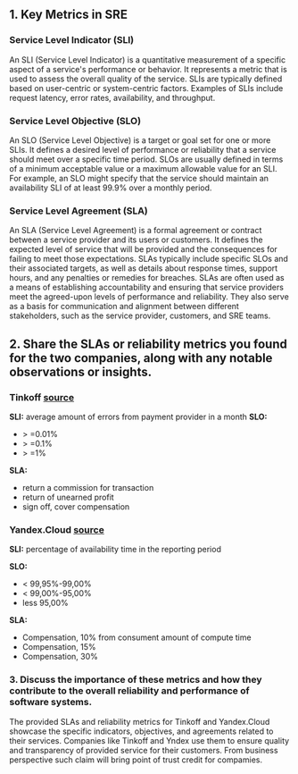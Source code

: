 ## 1. Key Metrics in SRE

### Service Level Indicator (SLI)

An SLI (Service Level Indicator) is a quantitative measurement of a specific aspect of a service's performance or behavior. It represents a metric that is used to assess the overall quality of the service. SLIs are typically defined based on user-centric or system-centric factors. Examples of SLIs include request latency, error rates, availability, and throughput.

### Service Level Objective (SLO)

An SLO (Service Level Objective) is a target or goal set for one or more SLIs. It defines a desired level of performance or reliability that a service should meet over a specific time period. SLOs are usually defined in terms of a minimum acceptable value or a maximum allowable value for an SLI. For example, an SLO might specify that the service should maintain an availability SLI of at least 99.9% over a monthly period.

### Service Level Agreement (SLA)

An SLA (Service Level Agreement) is a formal agreement or contract between a service provider and its users or customers. It defines the expected level of service that will be provided and the consequences for failing to meet those expectations. SLAs typically include specific SLOs and their associated targets, as well as details about response times, support hours, and any penalties or remedies for breaches.
SLAs are often used as a means of establishing accountability and ensuring that service providers meet the agreed-upon levels of performance and reliability. They also serve as a basis for communication and alignment between different stakeholders, such as the service provider, customers, and SRE teams.

## 2. Share the SLAs or reliability metrics you found for the two companies, along with any notable observations or insights.
### Tinkoff [source](https://www.youtube.com/watch?v=jyXOZ_CUWnQ)
**SLI:** average amount of errors from payment provider in a month
**SLO:** 
- \> =0.01% 
- \> =0.1% 
- \> =1%

**SLA:** 
- return a commission for transaction
- return of unearned profit
- sign off, cover compensation
### Yandex.Cloud [source](https://yandex.ru/legal/cloud_sla_compute/)
**SLI:** percentage of availability time in the reporting period

**SLO:** 
- < 99,95%-99,00%
- < 99,00%-95,00%
- less 95,00%
  
**SLA:**
- Compensation, 10% from consument amount of compute time
- Compensation, 15%
- Compensation, 30%


### 3. Discuss the importance of these metrics and how they contribute to the overall reliability and performance of software systems. 
The provided SLAs and reliability metrics for Tinkoff and Yandex.Cloud showcase the specific indicators, objectives, and agreements related to their services. 
Companies like Tinkoff and Yndex use them to ensure quality and transparency of provided service for their customers. From business perspective such claim will bring point of trust credit for compamies.  
 
